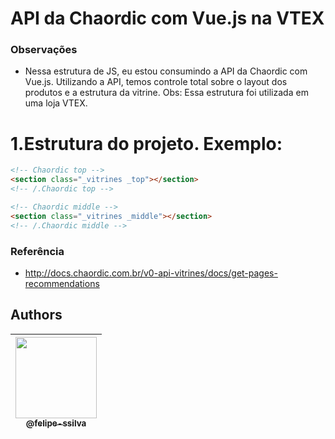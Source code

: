 # API da Chaordic com Vue.js na VTEX

### Observações ###

* Nessa estrutura de JS, eu estou consumindo a API da Chaordic com Vue.js. Utilizando a API, temos controle total sobre o layout dos produtos e a estrutura da vitrine. Obs: Essa estrutura foi utilizada em uma loja VTEX.

# 1.Estrutura do projeto. Exemplo:

```html
<!-- Chaordic top -->
<section class="_vitrines _top"></section>
<!-- /.Chaordic top -->

<!-- Chaordic middle -->
<section class="_vitrines _middle"></section>
<!-- /.Chaordic middle -->
```

### Referência ###

* http://docs.chaordic.com.br/v0-api-vitrines/docs/get-pages-recommendations


## Authors

| [<img src="https://avatars2.githubusercontent.com/u/4562886?v=4&s=130" width="130px;"><br><sub>@felipe-ssilva</sub>](https://github.com/felipe-ssilva) |
| :---: |

